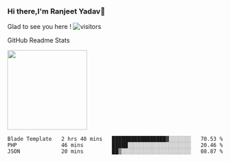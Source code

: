 ### Hi there,I'm Ranjeet Yadav👋

Glad to see you here ! ![visitors](https://visitor-badge.glitch.me/badge?page_id=${ranjeetproject}.${ranjeetproject.repo.id}) 

GitHub Readme Stats 

<img height="180em" src="https://github-readme-stats.vercel.app/api?username=ranjeetproject&show_icons=true&hide_border=true&&count_private=true&include_all_commits=true" />

<!--START_SECTION:waka-->
```text
Blade Template   2 hrs 40 mins   █████████████████▓░░░░░░░   70.53 % 
PHP              46 mins         █████░░░░░░░░░░░░░░░░░░░░   20.46 % 
JSON             20 mins         ██▒░░░░░░░░░░░░░░░░░░░░░░   08.87 % 
```
<!--END_SECTION:waka-->
